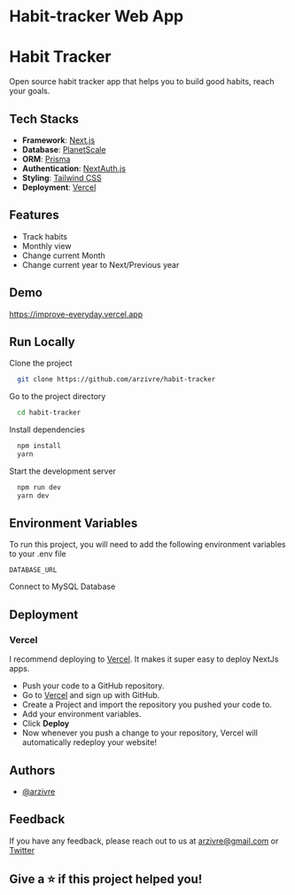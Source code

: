 # Habit-tracker Web App

# Habit Tracker

Open source habit tracker app that helps you to build good habits, reach your goals.

## Tech Stacks

- **Framework**: [Next.js](https://nextjs.org/)
- **Database**: [PlanetScale](https://planetscale.com)
- **ORM**: [Prisma](https://prisma.io/)
- **Authentication**: [NextAuth.js](https://next-auth.js.org/)
- **Styling**: [Tailwind CSS](https://tailwindcss.com/)
- **Deployment**: [Vercel](https://vercel.com)
## Features

- Track habits
- Monthly view
- Change current Month
- Change current year to Next/Previous year


## Demo

https://improve-everyday.vercel.app


## Run Locally

Clone the project

```bash
  git clone https://github.com/arzivre/habit-tracker
```

Go to the project directory

```bash
  cd habit-tracker
```

Install dependencies

```bash
  npm install
  yarn
```

Start the development server

```bash
  npm run dev
  yarn dev
```


## Environment Variables

To run this project, you will need to add the following environment variables to your .env file

`DATABASE_URL`

Connect to MySQL Database

## Deployment

### Vercel

I recommend deploying to [Vercel](https://vercel.com/home). It makes it super easy to deploy NextJs apps.

- Push your code to a GitHub repository.
- Go to [Vercel](https://vercel.com/home) and sign up with GitHub.
- Create a Project and import the repository you pushed your code to.
- Add your environment variables.
- Click **Deploy**
- Now whenever you push a change to your repository, Vercel will automatically redeploy your website!

## Authors

- [@arzivre](https://www.github.com/arzivre)

## Feedback

If you have any feedback, please reach out to us at arzivre@gmail.com or [Twitter](https://twitter.com/arzivre)

## Give a ⭐️ if this project helped you!
